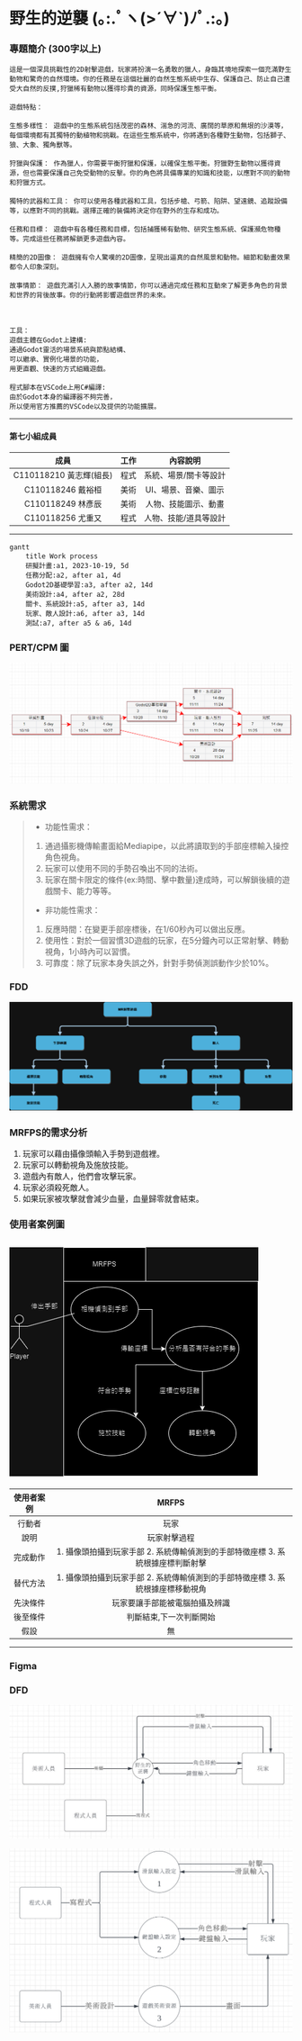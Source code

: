 
# 野生的逆襲 (｡:.ﾟヽ(>´∀`)ﾉﾟ.:｡)   

### 專題簡介 (300字以上)

```
這是一個深具挑戰性的2D射擊遊戲，玩家將扮演一名勇敢的獵人，身臨其境地探索一個充滿野生動物和驚奇的自然環境。你的任務是在這個壯麗的自然生態系統中生存、保護自己、防止自己遭受大自然的反撲,狩獵稀有動物以獲得珍貴的資源，同時保護生態平衡。

遊戲特點：

生態多樣性： 遊戲中的生態系統包括茂密的森林、湍急的河流、廣闊的草原和無垠的沙漠等，每個環境都有其獨特的動植物和挑戰。在這些生態系統中，你將遇到各種野生動物，包括獅子、狼、大象、獨角獸等。

狩獵與保護： 作為獵人，你需要平衡狩獵和保護，以確保生態平衡。狩獵野生動物以獲得資源，但也需要保護自己免受動物的反擊。你的角色將具備專業的知識和技能，以應對不同的動物和狩獵方式。

獨特的武器和工具： 你可以使用各種武器和工具，包括步槍、弓箭、陷阱、望遠鏡、追蹤設備等，以應對不同的挑戰。選擇正確的裝備將決定你在野外的生存和成功。

任務和目標： 遊戲中有各種任務和目標，包括捕獲稀有動物、研究生態系統、保護瀕危物種等。完成這些任務將解鎖更多遊戲內容。

精簡的2D圖像： 遊戲擁有令人驚嘆的2D圖像，呈現出逼真的自然風景和動物。細節和動畫效果都令人印象深刻。

故事情節： 遊戲充滿引人入勝的故事情節，你可以通過完成任務和互動來了解更多角色的背景和世界的背後故事。你的行動將影響遊戲世界的未來。

```


```


工具：
遊戲主體在Godot上建構:
通過Godot靈活的場景系統與節點結構、
可以繼承、實例化場景的功能，
用更直觀、快速的方式組織遊戲。

程式腳本在VSCode上用C#編譯:
由於Godot本身的編譯器不夠完善，
所以使用官方推薦的VSCode以及提供的功能擴展。
```
---
#### 第七小組成員 
|成員|工作|內容說明|
|:-------------:|:-------------:|:-------------:|
|C110118210 黃志輝(組長)|程式|系統、場景/關卡等設計|
|C110118246 戴裕桓|美術|UI、場景、音樂、圖示|
|C110118249 林彥辰|美術|人物、技能圖示、動畫|
|C110118256 尤重又|程式|人物、技能/道具等設計|
---
```mermaid
gantt
    title Work process
    研擬計畫:a1, 2023-10-19, 5d
    任務分配:a2, after a1, 4d
    Godot2D基礎學習:a3, after a2, 14d
    美術設計:a4, after a2, 28d
    關卡、系統設計:a5, after a3, 14d
    玩家、敵人設計:a6, after a3, 14d
    測試:a7, after a5 & a6, 14d
```
### PERT/CPM 圖
![CPM](CPM.png "CPM")
### 系統需求
> * 功能性需求：
> 1. 通過攝影機傳輸畫面給Mediapipe，以此將讀取到的手部座標輸入操控角色視角。
> 2. 玩家可以使用不同的手勢召喚出不同的法術。
> 3. 玩家在關卡限定的條件(ex:時間、擊中數量)達成時，可以解鎖後續的遊戲關卡、能力等等。
> * 非功能性需求：
> 1. 反應時間：在變更手部座標後，在1/60秒內可以做出反應。
> 2. 使用性：對於一個習慣3D遊戲的玩家，在5分鐘內可以正常射擊、轉動視角，1小時內可以習慣。
> 3. 可靠度：除了玩家本身失誤之外，針對手勢偵測誤動作少於10%。
### FDD
![FDD](FDD.drawio.png "FDD")
### MRFPS的需求分析
1. 玩家可以藉由攝像頭輸入手勢到遊戲裡。
2. 玩家可以轉動視角及施放技能。
3. 遊戲內有敵人，他們會攻擊玩家。
4. 玩家必須殺死敵人。
5. 如果玩家被攻擊就會減少血量，血量歸零就會結束。
### 使用者案例圖
![user_case](user_case.drawio.png "user_case")
---
|使用者案例|MRFPS|
|:-------------:|:-------------:|
|行動者|玩家|
|說明|玩家射擊過程|
|完成動作|1. 攝像頭拍攝到玩家手部 2. 系統傳輸偵測到的手部特徵座標 3. 系統根據座標判斷射擊|
|替代方法|1. 攝像頭拍攝到玩家手部 2. 系統傳輸偵測到的手部特徵座標 3. 系統根據座標移動視角|
|先決條件|玩家要讓手部能被電腦拍攝及辨識|
|後至條件|判斷結束,下一次判斷開始|
|假設|無|
---
### Figma


### DFD

![DFD](DFD.jpg "DFD")

![DFD 0](DFD0.png "DFD 0")
